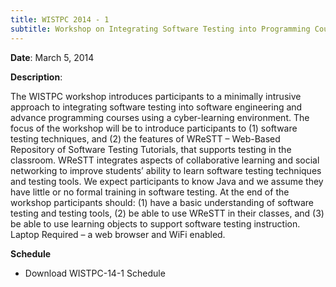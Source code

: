 ```yaml
---
title: WISTPC 2014 - 1
subtitle: Workshop on Integrating Software Testing into Programming Courses
---
```


**Date**: March 5, 2014

**Description**:

The WISTPC workshop introduces participants to a minimally intrusive approach to integrating software testing into software engineering and advance programming courses using a cyber-learning environment. The focus of the workshop will be to introduce participants to (1) software testing techniques, and (2) the features of WReSTT – Web-Based Repository of Software Testing Tutorials, that supports testing in the classroom. WReSTT integrates aspects of collaborative learning and social networking to improve students’ ability to learn software testing techniques and testing tools. We expect participants to know Java and we assume they have little or no formal training in software testing. At the end of the workshop participants should: (1) have a basic understanding of software testing and testing tools, (2) be able to use WReSTT in their classes, and (3) be able to use learning objects to support software testing instruction. Laptop Required – a web browser and WiFi enabled.

**Schedule**

- Download WISTPC-14-1 Schedule

